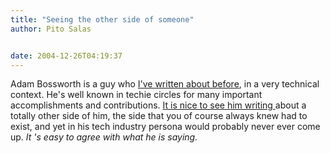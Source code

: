 ```yaml
---
title: "Seeing the other side of someone"
author: Pito Salas


date: 2004-12-26T04:19:37
---
```


Adam Bossworth is a guy who [I've written about
before](</weblogs/archives/000522.html>), in a very technical context. He's
well known in techie circles for many important accomplishments and
contributions. [It is nice to see him writing
](<http://www.adambosworth.net/archives/000036.html>)about a totally other
side of him, the side that you of course always knew had to exist, and yet in
his tech industry persona would probably never ever come up. _It 's easy to
agree with what he is saying._


